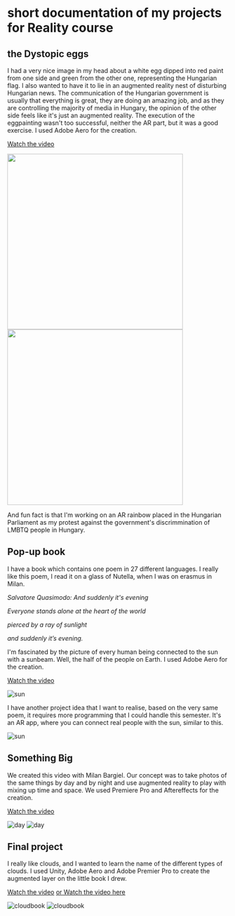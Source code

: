 # short documentation of my projects for Reality course

## the Dystopic eggs
I had a very nice image in my head about a white egg dipped into red paint from one side and green from the other one, representing the Hungarian flag. I also wanted to have it to lie in an augmented reality nest of disturbing Hungarian news. The communication of the Hungarian government is usually that everything is great, they are doing an amazing job, and as they are controlling the majority of media in Hungary, the opinion of the other side feels like it's just an augmented reality.
The execution of the eggpainting wasn't too successful, neither the AR part, but it was a good exercise.
I used Adobe Aero for the creation.

[Watch the video](https://www.youtube.com/watch?v=AKswXIWSFp8)

<img src="https://github.com/ritaeperjesi/realityAR/blob/main/img/documentation_egg.jpg" width="400">
<img src="https://github.com/ritaeperjesi/realityAR/blob/main/img/documentation_egg2.jpg" width="400">

And fun fact is that I'm working on an AR rainbow placed in the Hungarian Parliament as my protest against the government's discrimmination of LMBTQ people in Hungary.  

## Pop-up book
I have a book which contains one poem in 27 different languages. I really like this poem, I read it on a glass of Nutella, when I was on erasmus in Milan.

*Salvatore Quasimodo: And suddenly it's evening*

*Everyone stands alone at the heart of the world*

*pierced by a ray of sunlight*

*and suddenly it’s evening.*

I'm fascinated by the picture of every human being connected to the sun with a sunbeam. Well, the half of the people on Earth. 
I used Adobe Aero for the creation.

[Watch the video](https://www.youtube.com/watch?v=CzMP-IZxyg0)

![sun](https://github.com/ritaeperjesi/realityAR/blob/main/img/documentation_sun.jpg)

I have another project idea that I want to realise, based on the very same poem, it requires more programming that I could handle this semester.
It's an AR app, where you can connect real people with the sun, similar to this.

![sun](https://github.com/ritaeperjesi/realityAR/blob/main/img/sunbeam.jpg)

## Something Big
We created this video with Milan Bargiel. 
Our concept was to take photos of the same things by day and by night and use augmented reality to play with mixing up time and space.
We used Premiere Pro and Aftereffects for the creation.

[Watch the video](https://www.youtube.com/watch?v=Krt_LjS7kDo)

![day](https://github.com/ritaeperjesi/realityAR/blob/main/img/documentation_daynight3.jpg)
![day](https://github.com/ritaeperjesi/realityAR/blob/main/img/documentation_daynight1.jpg)

## Final project
I really like clouds, and I wanted to learn the name of the different types of clouds.
I used Unity, Adobe Aero and Adobe Premier Pro to create the augmented layer on the little book I drew.

[Watch the video](https://www.youtube.com/watch?v=Y_Dbi0jiIIA)
[or Watch the video here](https://vimeo.com/547347454#)

![cloudbook](https://github.com/ritaeperjesi/realityAR/blob/main/img/documentation_cloud1.jpg)
![cloudbook](https://github.com/ritaeperjesi/realityAR/blob/main/img/documentation_cloud2.jpg)

